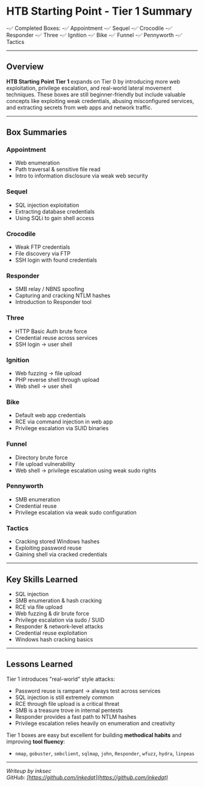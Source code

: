 # HTB Starting Point - Tier 1 Summary

-✅ Completed Boxes:
-✅ Appointment
-✅ Sequel
-✅ Crocodile
-✅ Responder
-✅ Three
-✅ Ignition
-✅ Bike
-✅ Funnel
-✅ Pennyworth
-✅ Tactics

---

## Overview

**HTB Starting Point Tier 1** expands on Tier 0 by introducing more web exploitation, privilege escalation, and real-world lateral movement techniques. These boxes are still beginner-friendly but include valuable concepts like exploiting weak credentials, abusing misconfigured services, and extracting secrets from web apps and network traffic.

---

## Box Summaries

### Appointment
- Web enumeration
- Path traversal & sensitive file read  
- Intro to information disclosure via weak web security

### Sequel
- SQL injection exploitation
- Extracting database credentials  
- Using SQLi to gain shell access

### Crocodile
- Weak FTP credentials  
- File discovery via FTP  
- SSH login with found credentials

### Responder
- SMB relay / NBNS spoofing  
- Capturing and cracking NTLM hashes  
- Introduction to Responder tool

### Three
- HTTP Basic Auth brute force  
- Credential reuse across services  
- SSH login → user shell

### Ignition
- Web fuzzing → file upload  
- PHP reverse shell through upload  
- Web shell → user shell

### Bike
- Default web app credentials  
- RCE via command injection in web app  
- Privilege escalation via SUID binaries

### Funnel
- Directory brute force  
- File upload vulnerability  
- Web shell → privilege escalation using weak sudo rights

### Pennyworth
- SMB enumeration  
- Credential reuse  
- Privilege escalation via weak sudo configuration

### Tactics
- Cracking stored Windows hashes  
- Exploiting password reuse  
- Gaining shell via cracked credentials

---

## Key Skills Learned

- SQL injection  
- SMB enumeration & hash cracking  
- RCE via file upload  
- Web fuzzing & dir brute force  
- Privilege escalation via sudo / SUID  
- Responder & network-level attacks  
- Credential reuse exploitation  
- Windows hash cracking basics

---

## Lessons Learned

Tier 1 introduces "real-world" style attacks:
- Password reuse is rampant → always test across services
- SQL injection is still extremely common
- RCE through file upload is a critical threat
- SMB is a treasure trove in internal pentests
- Responder provides a fast path to NTLM hashes
- Privilege escalation relies heavily on enumeration and creativity

Tier 1 boxes are easy but excellent for building **methodical habits** and improving **tool fluency**:
- `nmap`, `gobuster`, `smbclient`, `sqlmap`, `john`, `Responder`, `wfuzz`, `hydra`, `linpeas`

---

*Writeup by inksec*  
*GitHub: [https://github.com/inkedqt](https://github.com/inkedqt)*